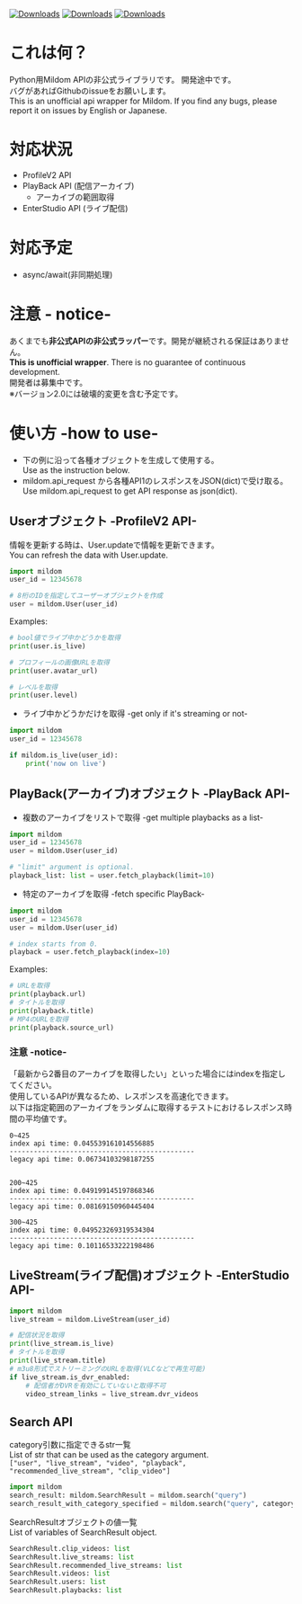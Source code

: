 [![Downloads](https://pepy.tech/badge/mildom)](https://pepy.tech/project/mildom)
[![Downloads](https://pepy.tech/badge/mildom/month)](https://pepy.tech/project/mildom)
[![Downloads](https://pepy.tech/badge/mildom/week)](https://pepy.tech/project/mildom)

# これは何？
Python用Mildom APIの非公式ライブラリです。
開発途中です。<br>バグがあればGithubのissueをお願いします。<br>
This is an unofficial api wrapper for Mildom.
If you find any bugs, please report it on issues by English or Japanese.

# 対応状況
- ProfileV2 API
- PlayBack API (配信アーカイブ)
  - アーカイブの範囲取得
- EnterStudio API (ライブ配信)

# 対応予定
- async/await(非同期処理)

# 注意 - notice-
あくまでも**非公式APIの非公式ラッパー**です。開発が継続される保証はありません。  
**This is unofficial wrapper**. There is no guarantee of continuous development.  
開発者は募集中です。  
※バージョン2.0には破壊的変更を含む予定です。

# 使い方 -how to use-
- 下の例に沿って各種オブジェクトを生成して使用する。  
  Use as the instruction below.
- mildom.api_request から各種API1のレスポンスをJSON(dict)で受け取る。  
  Use mildom.api_request to get API response as json(dict).

## Userオブジェクト -ProfileV2 API-
情報を更新する時は、User.updateで情報を更新できます。  
You can refresh the data with User.update.
```python
import mildom
user_id = 12345678

# 8桁のIDを指定してユーザーオブジェクトを作成
user = mildom.User(user_id)
```
Examples: 
```python
# bool値でライブ中かどうかを取得
print(user.is_live)

# プロフィールの画像URLを取得
print(user.avatar_url)

# レベルを取得
print(user.level)
```

- ライブ中かどうかだけを取得 -get only if it's streaming or not-
```python
import mildom
user_id = 12345678

if mildom.is_live(user_id):
    print('now on live')
```

## PlayBack(アーカイブ)オブジェクト -PlayBack API-
- 複数のアーカイブをリストで取得 -get multiple playbacks as a list-
```python
import mildom
user_id = 12345678
user = mildom.User(user_id)

# "limit" argument is optional.
playback_list: list = user.fetch_playback(limit=10)
```
- 特定のアーカイブを取得 -fetch specific PlayBack-
```python
import mildom
user_id = 12345678
user = mildom.User(user_id)

# index starts from 0.
playback = user.fetch_playback(index=10)
```
Examples:
```python
# URLを取得
print(playback.url)
# タイトルを取得
print(playback.title)
# MP4のURLを取得
print(playback.source_url)
```
### 注意 -notice-
「最新から2番目のアーカイブを取得したい」といった場合にはindexを指定してください。  
使用しているAPIが異なるため、レスポンスを高速化できます。  
以下は指定範囲のアーカイブをランダムに取得するテストにおけるレスポンス時間の平均値です。
```
0~425
index api time: 0.045539161014556885
----------------------------------------------
legacy api time: 0.06734103298187255


200~425
index api time: 0.049199145197868346
----------------------------------------------
legacy api time: 0.08169150960445404

300~425
index api time: 0.049523269319534304
----------------------------------------------
legacy api time: 0.10116533222198486
```

## LiveStream(ライブ配信)オブジェクト -EnterStudio API-

```python
import mildom
live_stream = mildom.LiveStream(user_id)

# 配信状況を取得
print(live_stream.is_live)
# タイトルを取得
print(live_stream.title)
# m3u8形式でストリーミングのURLを取得(VLCなどで再生可能)
if live_stream.is_dvr_enabled:
    # 配信者がDVRを有効にしていないと取得不可
    video_stream_links = live_stream.dvr_videos
```

## Search API
category引数に指定できるstr一覧  
List of str that can be used as the category argument.  
`["user", "live_stream", "video", "playback", "recommended_live_stream", "clip_video"]`
```python
import mildom
search_result: mildom.SearchResult = mildom.search("query")
search_result_with_category_specified = mildom.search("query", category="user")
```
SearchResultオブジェクトの値一覧  
List of variables of SearchResult object.
```python
SearchResult.clip_videos: list
SearchResult.live_streams: list
SearchResult.recommended_live_streams: list
SearchResult.videos: list
SearchResult.users: list
SearchResult.playbacks: list
```